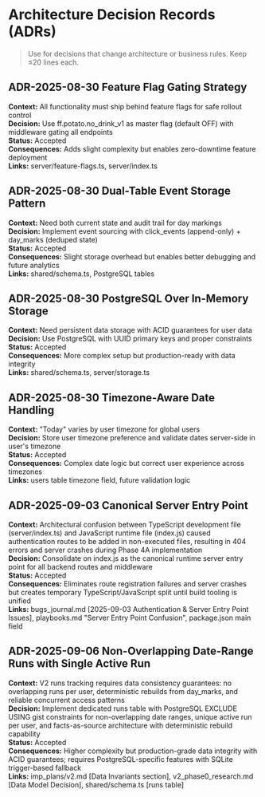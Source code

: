# Architecture Decision Records (ADRs)
> Use for decisions that change architecture or business rules. Keep ≤20 lines each.

## ADR-2025-08-30 Feature Flag Gating Strategy
**Context:** All functionality must ship behind feature flags for safe rollout control  
**Decision:** Use ff.potato.no_drink_v1 as master flag (default OFF) with middleware gating all endpoints  
**Status:** Accepted  
**Consequences:** Adds slight complexity but enables zero-downtime feature deployment  
**Links:** server/feature-flags.ts, server/index.ts

## ADR-2025-08-30 Dual-Table Event Storage Pattern
**Context:** Need both current state and audit trail for day markings  
**Decision:** Implement event sourcing with click_events (append-only) + day_marks (deduped state)  
**Status:** Accepted  
**Consequences:** Slight storage overhead but enables better debugging and future analytics  
**Links:** shared/schema.ts, PostgreSQL tables

## ADR-2025-08-30 PostgreSQL Over In-Memory Storage
**Context:** Need persistent data storage with ACID guarantees for user data  
**Decision:** Use PostgreSQL with UUID primary keys and proper constraints  
**Status:** Accepted  
**Consequences:** More complex setup but production-ready with data integrity  
**Links:** shared/schema.ts, server/storage.ts

## ADR-2025-08-30 Timezone-Aware Date Handling
**Context:** "Today" varies by user timezone for global users  
**Decision:** Store user timezone preference and validate dates server-side in user's timezone  
**Status:** Accepted  
**Consequences:** Complex date logic but correct user experience across timezones  
**Links:** users table timezone field, future validation logic

## ADR-2025-09-03 Canonical Server Entry Point
**Context:** Architectural confusion between TypeScript development file (server/index.ts) and JavaScript runtime file (index.js) caused authentication routes to be added in non-executed files, resulting in 404 errors and server crashes during Phase 4A implementation  
**Decision:** Consolidate on index.js as the canonical runtime server entry point for all backend routes and middleware  
**Status:** Accepted  
**Consequences:** Eliminates route registration failures and server crashes but creates temporary TypeScript/JavaScript split until build tooling is unified  
**Links:** bugs_journal.md [2025-09-03 Authentication & Server Entry Point Issues], playbooks.md "Server Entry Point Confusion", package.json main field

## ADR-2025-09-06 Non-Overlapping Date-Range Runs with Single Active Run
**Context:** V2 runs tracking requires data consistency guarantees: no overlapping runs per user, deterministic rebuilds from day_marks, and reliable concurrent access patterns  
**Decision:** Implement dedicated runs table with PostgreSQL EXCLUDE USING gist constraints for non-overlapping date ranges, unique active run per user, and facts-as-source architecture with deterministic rebuild capability  
**Status:** Accepted  
**Consequences:** Higher complexity but production-grade data integrity with ACID guarantees; requires PostgreSQL-specific features with SQLite trigger-based fallback  
**Links:** imp_plans/v2.md [Data Invariants section], v2_phase0_research.md [Data Model Decision], shared/schema.ts [runs table]